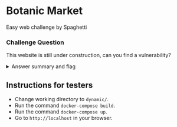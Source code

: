 # Botanic Market 

Easy web challenge by Spaghetti

### Challenge Question

This website is still under construction, can you find a vulnerability?

<details> 
  <summary>Answer summary and flag</summary>
  
  There is a double base64 encoded admin cookie that needs to be set to `ZEhKMVpR`, or false in double base64 (URL-safe variant).
  
  clubeh{c00k13_4u7h3n71c4710n_15_n07_54f3_eEr328VD}
</details>

## Instructions for testers

- Change working directory to `dynamic/`.
- Run the command `docker-compose build`.
- Run the command `docker-compose up`.
- Go to `http://localhost` in your browser.


